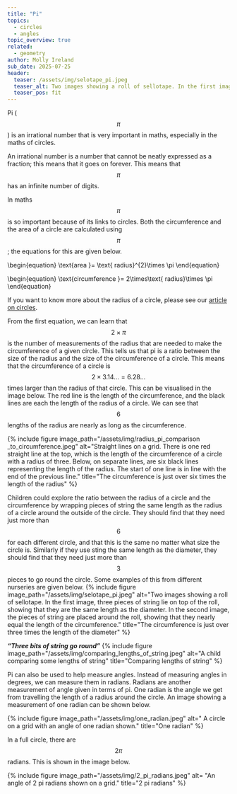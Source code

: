 ```yaml
---
title: "Pi"
topics: 
  - circles
  - angles
topic_overview: true
related: 
  - geometry
author: Molly Ireland
sub_date: 2025-07-25
header:
  teaser: /assets/img/selotape_pi.jpeg
  teaser_alt: Two images showing a roll of sellotape. In the first image, three pieces of string lie on top of the roll, showing that they are the same length as the diameter. In the second image, the pieces of string are placed around the roll, showing that they nearly equal the length of the circumference.
  teaser_pos: fit
---
```

Pi ($$\pi$$) is an irrational number that is very important in maths, especially in the maths of circles. 

An irrational number is a number that cannot be neatly expressed as a fraction; this means that it goes on forever. This means that $$\pi$$ has an infinite number of digits. 	

In maths $$\pi$$ is so important because of its links to circles. Both the circumference and the area of a circle are calculated using $$\pi$$; the equations for this are given below. 

\begin{equation}
\text{area }= \text{ radius}^{2}\times \pi
\end{equation}

\begin{equation}
\text{circumference }= 2\times\text{ radius}\times \pi
\end{equation}

If you want to know more about the radius of a circle, please see our [article on circles]({{site.baseurl}}/articles/circles/). 

From the first equation, we can learn that $$2\times \pi$$ is the number of measurements of the radius that are needed to make the circumference of a given circle. This tells us that pi is a ratio between the size of the radius and the size of the circumference of a circle. This means that the circumference of a circle is $$2\times3.14… = 6.28…$$ times larger than the radius of that circle. This can be visualised in the image below. The red line is the length of the circumference, and the black lines are each the length of the radius of a circle. We can see that $$6$$ lengths of the radius are nearly as long as the circumference. 

{% include figure image_path="/assets/img/radius_pi_comparison _to_circumference.jpeg" alt="Straight lines on a grid. There is one red straight line at the top, which is the length of the circumference of a circle with a radius of three. Below, on separate lines, are six black lines representing the length of the radius. The start of one line is in line with the end of the previous line." title="The circumference is just over six times the length of the radius" %}

Children could explore the ratio between the radius of a circle and the circumference by wrapping pieces of string the same length as the radius of a circle around the outside of the circle. They should find that they need just more than $$6$$ for each different circle, and that this is the same no matter what size the circle is. Similarly if they use sting the same length as the diameter, they should find that they need just more than $$3$$ pieces to go round the circle. Some examples of this from different nurseries are given below. 
{% include figure image_path="/assets/img/selotape_pi.jpeg" alt="Two images showing a roll of sellotape. In the first image, three pieces of string lie on top of the roll, showing that they are the same length as the diameter. In the second image, the pieces of string are placed around the roll, showing that they nearly equal the length of the circumference." title="The circumference is just over three times the length of the diameter" %}

***“Three bits of string go round”***
{% include figure image_path="/assets/img/comparing_lengths_of_string.jpeg" alt="A child comparing some lengths of string" title="Comparing lengths of string" %}

Pi can also be used to help measure angles. Instead of measuring angles in degrees, we can measure them in radians. Radians are another measurement of angle given in terms of pi. One radian is the angle we get from travelling the length of a radius around the circle. An image showing a measurement of one radian can be shown below. 

{% include figure image_path="/assets/img/one_radian.jpeg" alt=" A circle on a grid with an angle of one radian shown." title="One radian" %}

In a full circle, there are $$2\pi$$ radians. This is shown in the image below. 

{% include figure image_path="/assets/img/2_pi_radians.jpeg" alt= "An angle of 2 pi radians shown on a grid." title="2 pi radians" %}
